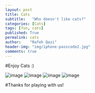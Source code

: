 ```yaml
---
layout: post
title: Cats
subtitle:   "Who doesn't like cats?"
categories: [Cats]
tags: [fun, cats]
published: True
permalink: cats
author:    "Rafeh Qazi"
header-img: "img/iphone-passcode2.jpg"
comments: true
---
```

#Enjoy Cats :)

<img src="http://dreamatico.com/data_images/kitten/kitten-1.jpg" alt="image">
<img src="http://www.eastcottvets.co.uk/uploads/Animals/gingerkitten.jpg" alt="image">
<img src="http://www.critterbabies.com/wp-content/gallery/kittens/happy-kitten-kittens-5890512-1600-1200.jpg" alt="image">
<img src="http://theheightsanimalhospital.com/clients/15389/images/playful-kitten-6683.jpg" alt="image">

#Thanks for playing with us!
